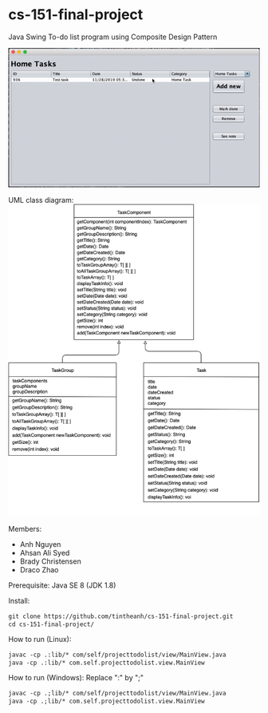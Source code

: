 # cs-151-final-project

Java Swing To-do list program using Composite Design Pattern

![Alt text](images/app.gif?raw=true "App")

UML class diagram:
![Alt text](images/uml-diagram.png?raw=true "App")

Members:
- Anh Nguyen
- Ahsan Ali Syed
- Brady Christensen
- Draco Zhao

Prerequisite: Java SE 8 (JDK 1.8)

Install:
```
git clone https://github.com/tintheanh/cs-151-final-project.git
cd cs-151-final-project/
```
How to run (Linux):
```
javac -cp .:lib/* com/self/projecttodolist/view/MainView.java
java -cp .:lib/* com.self.projecttodolist.view.MainView
```

How to run (Windows):
Replace ":" by ";"
```
javac -cp .;lib/* com/self/projecttodolist/view/MainView.java
java -cp .;lib/* com.self.projecttodolist.view.MainView
```
